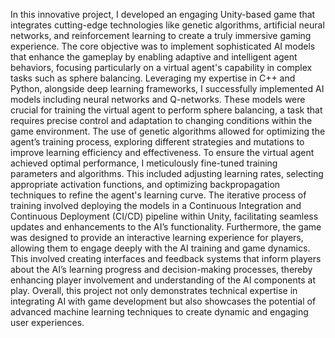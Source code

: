 In this innovative project, I developed an engaging Unity-based game that integrates cutting-edge technologies like genetic algorithms, artificial neural networks, and reinforcement learning to create a truly immersive gaming experience. The core objective was to implement sophisticated AI models that enhance the gameplay by enabling adaptive and intelligent agent behaviors, focusing particularly on a virtual agent's capability in complex tasks such as sphere balancing. Leveraging my expertise in C++ and Python, alongside deep learning frameworks, I successfully implemented AI models including neural networks and Q-networks. These models were crucial for training the virtual agent to perform sphere balancing, a task that requires precise control and adaptation to changing conditions within the game environment. The use of genetic algorithms allowed for optimizing the agent’s training process, exploring different strategies and mutations to improve learning efficiency and effectiveness. To ensure the virtual agent achieved optimal performance, I meticulously fine-tuned training parameters and algorithms. This included adjusting learning rates, selecting appropriate activation functions, and optimizing backpropagation techniques to refine the agent's learning curve. The iterative process of training involved deploying the models in a Continuous Integration and Continuous Deployment (CI/CD) pipeline within Unity, facilitating seamless updates and enhancements to the AI’s functionality. Furthermore, the game was designed to provide an interactive learning experience for players, allowing them to engage deeply with the AI training and game dynamics. This involved creating interfaces and feedback systems that inform players about the AI’s learning progress and decision-making processes, thereby enhancing player involvement and understanding of the AI components at play. Overall, this project not only demonstrates technical expertise in integrating AI with game development but also showcases the potential of advanced machine learning techniques to create dynamic and engaging user experiences.
